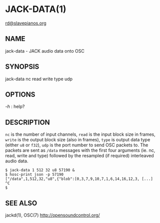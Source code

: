 JACK-DATA(1)
============
<rd@slavepianos.org>

NAME
----
jack-data - JACK audio data onto OSC

SYNOPSIS
--------
jack-data nc read write type udp

OPTIONS
-------
*-h*
:   help?

DESCRIPTION
-----------

`nc` is the number of input channels, `read` is the input block size
in frames, `write` is the output block size (also in frames), `type`
is output data type (either `u8` or `f32`), `udp` is the port number
to send OSC packets to.  The packets are sent as `/data` messages
with the first four arguments (ie. nc, read, write and type) followed
by the resampled (if required) interleaved audio data.


    $ jack-data 1 512 32 u8 57190 &
    $ hosc-print json -p 57190
    ["/data",1,512,32,"u8",{"blob":[0,3,7,9,10,7,1,6,14,16,12,3, [...]
    ^C
    $


SEE ALSO
--------
jackd(1), OSC(7) <http://opensoundcontrol.org/>
